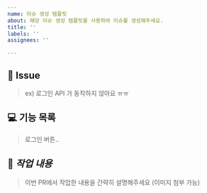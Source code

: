 ```yaml
---
name: 이슈 생성 템플릿
about: 해당 이슈 생성 템플릿을 사용하여 이슈를 생성해주세요.
title: ''
labels: ''
assignees: ''

---
```


## 💬 Issue

> ex) 로그인 API 가 동작하지 않아요 ㅠㅠ

## 💻 기능 목록

> 로그인 버튼..

## 📝 _작업 내용_

> 이번 PR에서 작업한 내용을 간략히 설명해주세요 (이미지 첨부 가능)
